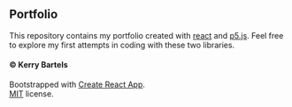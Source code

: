 ## Portfolio

This repository contains my portfolio created with [react](https://reactjs.org/) and [p5.js](https://p5js.org/).
Feel free to explore my first attempts in coding with these two libraries.

#### © Kerry Bartels

Bootstrapped with [Create React App](https://github.com/facebook/create-react-app).<br/>
[MIT](https://opensource.org/licenses/MIT) license.

